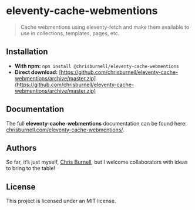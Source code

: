# eleventy-cache-webmentions

> Cache webmentions using eleventy-fetch and make them available to use in collections, templates, pages, etc.

## Installation

- **With npm:** `npm install @chrisburnell/eleventy-cache-webmentions`
- **Direct download:** [https://github.com/chrisburnell/eleventy-cache-webmentions/archive/master.zip](https://github.com/chrisburnell/eleventy-cache-webmentions/archive/master.zip)

## Documentation

The full **eleventy-cache-webmentions** documentation can be found here: [chrisburnell.com/eleventy-cache-webmentions/](https://chrisburnell.com/eleventy-cache-webmentions/).

## Authors

So far, it’s just myself, [Chris Burnell](https://chrisburnell.com), but I welcome collaborators with ideas to bring to the table!

## License

This project is licensed under an MIT license.
